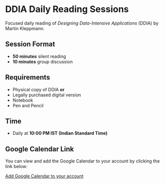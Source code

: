 # DDIA Daily Reading Sessions

Focused daily reading of _Designing Data-Intensive Applications_ (DDIA) by Martin Kleppmann.

## Session Format

- **50 minutes** silent reading
- **10 minutes** group discussion

## Requirements

- Physical copy of DDIA **or**
- Legally purchased digital version
- Notebook
- Pen and Pencil

## Time

- Daily at **10:00 PM IST (Indian Standard Time)**

## Google Calendar Link

You can view and add the Google Calendar to your account by clicking the link below:

[Add Google Calendar to your account](https://calendar.google.com/calendar/u/0?cid=YTQ5MzgzMzRiM2Q4YjEyNDBlYzViNmM2NWI0ZWY5MWExNWYzMDhjYjI4ZjBkOWQyYjE3OTM0NzQyMmYzNTFlOEBncm91cC5jYWxlbmRhci5nb29nbGUuY29t)

